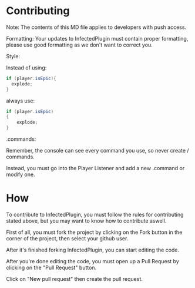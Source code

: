 Contributing
============
Note: The contents of this MD file applies to developers with push access.

Formatting:
Your updates to InfectedPlugin must contain proper formatting, please use good formatting as we don't want to correct you.

Style:

Instead of using:
```java
if (player.isEpic){
  explode;
}
```
always use:
```java
if (player.isEpic)
{
    explode;
}
```

.commands:

Remember, the console can see every command you use, so never create / commands.

Instead, you must go into the Player Listener and add a new .command or modify one.

How
===
To contribute to InfectedPlugin, you must follow the rules for contributing stated above, but you may want to know how to contribute aswell.

First of all, you must fork the project by clicking on the Fork button in the corner of the project, then select your github user.

After it's finished forking InfectedPlugin, you can start editing the code.

After you're done editing the code, you must open up a Pull Request by clicking on the "Pull Request" button.

Click on "New pull request" then create the pull request.
